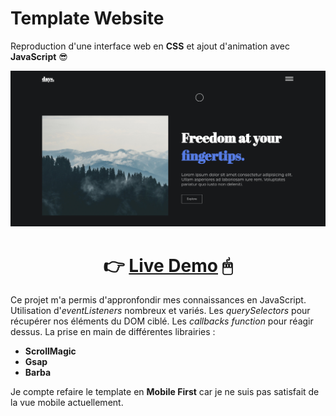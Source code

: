 # Template Website

Reproduction d'une interface web en **CSS** et ajout d'animation avec **JavaScript** 😎

![thumbnail]

<div style="text-align: center;">

# 👉 <span style="animation: 3s ease-in 2s  infinite shine;">[Live Demo](https://rebraxin.github.io/template-website-js-animation/)</span> 🖱

</div>

Ce projet m'a permis d'appronfondir mes connaissances en JavaScript. Utilisation d'*eventListeners* nombreux et variés. Les *querySelectors* pour récupérer nos éléments du DOM ciblé. Les *callbacks function* pour réagir dessus. La prise en main de différentes librairies :

* **ScrollMagic**
* **Gsap**
* **Barba** 

Je compte refaire le template en **Mobile First** car je ne suis pas satisfait de la vue mobile actuellement. 

[thumbnail]: ./img/thumbnail-template-website.png "Miniature de l'application"

